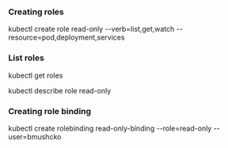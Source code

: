 ### Creating roles

kubectl create role read-only --verb=list,get,watch --resource=pod,deployment,services


### List roles

kubectl get roles

kubectl describe role read-only


### Creating role binding

kubectl create rolebinding read-only-binding --role=read-only --user=bmushcko

